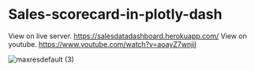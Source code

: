 # Sales-scorecard-in-plotly-dash
View on live server. https://salesdatadashboard.herokuapp.com/                                                                                                             View on youtube. https://www.youtube.com/watch?v=aoayZ7wnjiI

![maxresdefault (3)](https://user-images.githubusercontent.com/76989404/111030691-8251fe00-8425-11eb-8502-c9a44b17542c.jpg)
